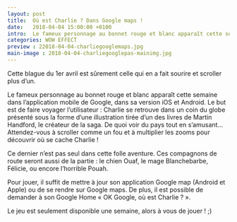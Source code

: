 ```yaml
---
layout: post
title:  Où est Charlie ? Dans Google maps !
date:   2018-04-04 15:00:00 +0100
intro:  Le fameux personnage au bonnet rouge et blanc apparaît cette semaine dans l’application mobile de Google.
categories: WOW EFFECT
preview : 22018-04-04-charliegooglemaps.jpg
main-image : 2018-04-04-charliegooglepas-mainimg.jpg
---
```


Cette blague du 1er avril est sûrement celle qui en a fait sourire et scroller plus d’un.

Le fameux personnage au bonnet rouge et blanc apparaît cette semaine dans l’application mobile de Google, dans sa version iOS et Android.
Le but est de faire voyager l’utilisateur : Charlie se retrouve dans un coin du globe présenté sous la forme d’une illustration tirée d’un des livres de Martin Handford, le créateur de la saga. De quoi voir du pays tout en s’amusant…
Attendez-vous à scroller comme un fou et à multiplier les zooms pour découvrir où se cache Charlie !

Ce dernier n’est pas seul dans cette folle aventure. Ces compagnons de route seront aussi de la partie : le chien Ouaf, le mage Blanchebarbe, Félicie, ou encore l’horrible Pouah.

Pour jouer, il suffit de mettre à jour son application Google map (Android et Apple) ou de se rendre sur Google maps. De plus, il est possible de demander à son Google Home « OK Google, où est Charlie ? ».

Le jeu est seulement disponible une semaine, alors à vous de jouer ! ;)
